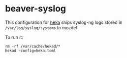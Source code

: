 # beaver-syslog

This configuration for [heka](http://hekad.readthedocs.org/en/latest/) ships syslog-ng logs stored in `/var/log/syslog/systems` to mozdef.

To run it:

```
rm -rf /var/cache/hekad/*
hekad -config=heka.toml
```
